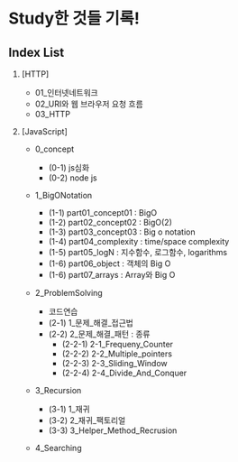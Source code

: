 # Study한 것들 기록!

## Index List

1.  [HTTP]

    - 01\_인터넷네트워크
    - 02_URI와 웹 브라우저 요청 흐름
    - 03_HTTP

2.  [JavaScript]

    - 0_concept
      - (0-1) js심화
      - (0-2) node js
    - 1_BigONotation

      - (1-1) part01_concept01 : BigO
      - (1-2) part02_concept02 : BigO(2)
      - (1-3) part03_concept03 : Big o notation
      - (1-4) part04_complexity : time/space complexity
      - (1-5) part05_logN : 지수함수, 로그함수, logarithms
      - (1-6) part06_object : 객체의 Big O
      - (1-6) part07_arrays : Array와 Big O

    - 2_ProblemSolving
      - 코드연습
      - (2-1) 1\_문제\_해결\_접근법
      - (2-2) 2\_문제\_해결\_패턴 : 종류
        - (2-2-1) 2-1_Frequeny_Counter
        - (2-2-2) 2-2_Multiple_pointers
        - (2-2-3) 2-3_Sliding_Window
        - (2-2-4) 2-4_Divide_And_Conquer
    - 3_Recursion
      - (3-1) 1\_재귀
      - (3-2) 2\_재귀\_팩토리얼
      - (3-3) 3_Helper_Method_Recrusion
    - 4_Searching
